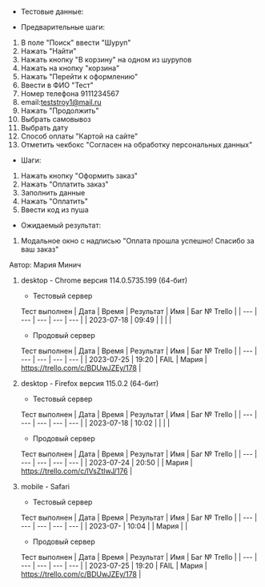 * Тестовые данные:


* Предварительные шаги:
1. В поле "Поиск" ввести "Шуруп"
2. Нажать "Найти"
3. Нажать кнопку "В корзину" на одном из шурупов
4. Нажать на кнопку "корзина"
5. Нажать "Перейти к оформлению"
6. Ввести в ФИО "Тест"
7. Номер телефона 9111234567
8. email:teststroy1@mail.ru
9. Нажать "Продолжить"
10. Выбрать самовывоз
11. Выбрать дату
12. Способ оплаты "Картой на сайте"
13. Отметить чекбокс "Согласен на обработку персональных данных"

* Шаги:
1. Нажать кнопку "Оформить заказ"
2. Нажать "Оплатить заказ"
3. Заполнить данные
4. Нажать "Оплатить"
5. Ввести код из пуша

* Ожидаемый результат:
1. Модальное окно с надписью "Оплата прошла успешно! Спасибо за ваш заказ"




Автор: Мария Минич

1) desktop - Chrome версия 114.0.5735.199 (64-бит)

	* Тестовый сервер 

	Тест выполнен
	| Дата | Время | Результат | Имя | Баг № Trello |
	| --- | --- | --- | --- | --- |
	| 2023-07-18 | 09:49 |  |  |  | 

	* Продовый сервер 

	Тест выполнен
	| Дата | Время | Результат | Имя | Баг № Trello |
	| --- | --- | --- | --- | --- |
	| 2023-07-25 | 19:20 | FAIL | Мария | https://trello.com/c/BDUwJZEy/178 | 

2) desktop - Firefox версия 115.0.2 (64-бит)

	* Тестовый сервер 

	Тест выполнен
	| Дата | Время | Результат | Имя | Баг № Trello |
	| --- | --- | --- | --- | --- |
	| 2023-07-18 | 10:02 |  |  |  | 

	* Продовый сервер 

	Тест выполнен
	| Дата | Время | Результат | Имя | Баг № Trello |
	| --- | --- | --- | --- | --- |
	| 2023-07-24 | 20:50 |  | Мария | https://trello.com/c/lVsZtIwJ/176 | 

3) mobile - Safari

	* Тестовый сервер 

	Тест выполнен
	| Дата | Время | Результат | Имя | Баг № Trello |
	| --- | --- | --- | --- | --- |
	| 2023-07- | 10:04 | | Мария |  | 

	* Продовый сервер 

	Тест выполнен
	| Дата | Время | Результат | Имя | Баг № Trello |
	| --- | --- | --- | --- | --- |
	| 2023-07-25 | 19:20 | FAIL | Мария | https://trello.com/c/BDUwJZEy/178 | 
